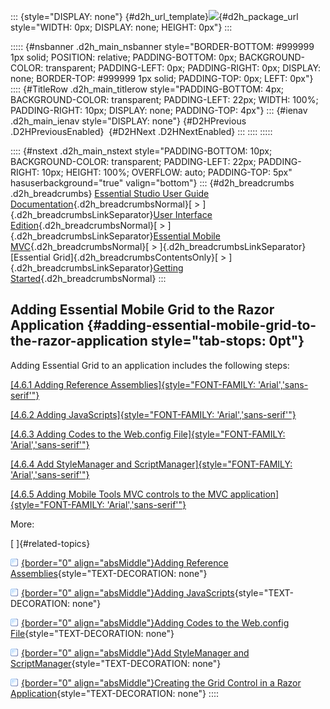 ::: {style="DISPLAY: none"}
[](ms-xhelp:///?Id=d2h_url_template){#d2h_url_template}![](!package_url!){#d2h_package_url style="WIDTH: 0px; DISPLAY: none; HEIGHT: 0px"}
:::

::::: {#nsbanner .d2h_main_nsbanner style="BORDER-BOTTOM: #999999 1px solid; POSITION: relative; PADDING-BOTTOM: 0px; BACKGROUND-COLOR: transparent; PADDING-LEFT: 0px; PADDING-RIGHT: 0px; DISPLAY: none; BORDER-TOP: #999999 1px solid; PADDING-TOP: 0px; LEFT: 0px"}
:::: {#TitleRow .d2h_main_titlerow style="PADDING-BOTTOM: 4px; BACKGROUND-COLOR: transparent; PADDING-LEFT: 22px; WIDTH: 100%; PADDING-RIGHT: 10px; DISPLAY: none; PADDING-TOP: 4px"}
::: {#ienav .d2h_main_ienav style="DISPLAY: none"}
[](ms-xhelp:///?Id=a78221a2-2f66-41bd-925e-bb300459b813){#D2HPrevious .D2HPreviousEnabled}  [](ms-xhelp:///?Id=4769607d-f657-43b2-a264-a5272d06b8a2){#D2HNext .D2HNextEnabled}
:::
::::
:::::

:::: {#nstext .d2h_main_nstext style="PADDING-BOTTOM: 10px; BACKGROUND-COLOR: transparent; PADDING-LEFT: 22px; PADDING-RIGHT: 10px; HEIGHT: 100%; OVERFLOW: auto; PADDING-TOP: 5px" hasuserbackground="true" valign="bottom"}
::: {#d2h_breadcrumbs .d2h_breadcrumbs}
[Essential Studio User Guide Documentation](ms-xhelp:///?Id=12457748-09e3-4d74-a240-8e049cedf030){.d2h_breadcrumbsNormal}[ \> ]{.d2h_breadcrumbsLinkSeparator}[User Interface Edition](ms-xhelp:///?Id=c29296b7-531c-413b-a0ec-488ca1f7f669){.d2h_breadcrumbsNormal}[ \> ]{.d2h_breadcrumbsLinkSeparator}[Essential Mobile MVC](ms-xhelp:///?Id=74df42e3-5434-4590-9be6-3ae2f911cbbc){.d2h_breadcrumbsNormal}[ \> ]{.d2h_breadcrumbsLinkSeparator}[Essential Grid]{.d2h_breadcrumbsContentsOnly}[ \> ]{.d2h_breadcrumbsLinkSeparator}[Getting Started](ms-xhelp:///?Id=397f4d98-2e34-4dc5-8b77-1d56a317b150){.d2h_breadcrumbsNormal}
:::

## Adding Essential Mobile Grid to the Razor Application {#adding-essential-mobile-grid-to-the-razor-application style="tab-stops: 0pt"}

Adding Essential Grid to an application includes the following steps:

[[4.6.1 Adding Reference Assemblies]{style="FONT-FAMILY: 'Arial','sans-serif'"}](ms-xhelp:///?Id=4769607d-f657-43b2-a264-a5272d06b8a2)

[[4.6.2 Adding JavaScripts]{style="FONT-FAMILY: 'Arial','sans-serif'"}](ms-xhelp:///?Id=74ffa84a-cb1c-47b1-9851-bfe48de114bc)

[[4.6.3 Adding Codes to the Web.config File]{style="FONT-FAMILY: 'Arial','sans-serif'"}](ms-xhelp:///?Id=37c24013-c079-4c44-92c6-4e7f9387ece9)

[[4.6.4 Add StyleManager and ScriptManager]{style="FONT-FAMILY: 'Arial','sans-serif'"}](ms-xhelp:///?Id=84d7688d-c008-487e-9091-7a24e7706c3a)

[[4.6.5 Adding Mobile Tools MVC controls to the MVC application]{style="FONT-FAMILY: 'Arial','sans-serif'"}](ms-xhelp:///?Id=770e5177-f611-4433-a67c-23d7f05f95c0)

More:

[ ]{#related-topics}

[![](button.gif){border="0" align="absMiddle"}Adding Reference Assemblies](ms-xhelp:///?Id=4769607d-f657-43b2-a264-a5272d06b8a2){style="TEXT-DECORATION: none"}

[![](button.gif){border="0" align="absMiddle"}Adding JavaScripts](ms-xhelp:///?Id=74ffa84a-cb1c-47b1-9851-bfe48de114bc){style="TEXT-DECORATION: none"}

[![](button.gif){border="0" align="absMiddle"}Adding Codes to the Web.config File](ms-xhelp:///?Id=37c24013-c079-4c44-92c6-4e7f9387ece9){style="TEXT-DECORATION: none"}

[![](button.gif){border="0" align="absMiddle"}Add StyleManager and ScriptManager](ms-xhelp:///?Id=84d7688d-c008-487e-9091-7a24e7706c3a){style="TEXT-DECORATION: none"}

[![](button.gif){border="0" align="absMiddle"}Creating the Grid Control in a Razor Application](ms-xhelp:///?Id=770e5177-f611-4433-a67c-23d7f05f95c0){style="TEXT-DECORATION: none"}
::::
